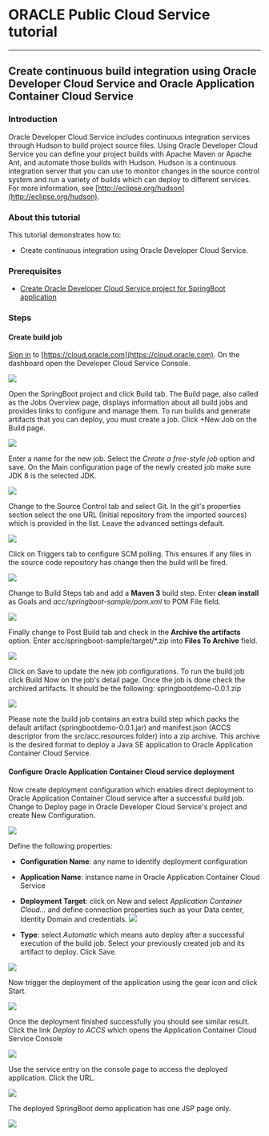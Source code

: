 # ORACLE Public Cloud Service tutorial #
-----
## Create continuous build integration using Oracle Developer Cloud Service and Oracle Application Container Cloud Service ##

### Introduction ###
Oracle Developer Cloud Service includes continuous integration services through Hudson to build project source files. Using Oracle Developer Cloud Service you can define your project builds with Apache Maven or Apache Ant, and automate those builds with Hudson. Hudson is a continuous integration server that you can use to monitor changes in the source control system and run a variety of builds which can deploy to different services. For more information, see [http://eclipse.org/hudson](http://eclipse.org/hudson).

### About this tutorial ###
This tutorial demonstrates how to:
	
+ Create continuous integration using Oracle Developer Cloud Service.

### Prerequisites ###

+ [Create Oracle Developer Cloud Service project for SpringBoot application](https://github.com/oracle-weblogic/weblogic-innovation-seminars/blob/caf-12.2.1/cloud.demos/jcs.basics/create.devcs.project.springboot.md)

### Steps ###

#### Create build job ####

[Sign in](https://github.com/oracle-weblogic/weblogic-innovation-seminars/blob/caf-12.2.1/cloud.demos/jcs.basics/sign.in.to.oracle.cloud.md) to [https://cloud.oracle.com](https://cloud.oracle.com). On the dashboard open the Developer Cloud Service Console.

![](images/dcs/dcs.00.png)

Open the SpringBoot project and click Build tab. The Build page, also called as the Jobs Overview page, displays information about all build jobs and provides links to configure and manage them. To run builds and generate artifacts that you can deploy, you must create a job. Click +New Job on the Build page.

![](images/dcs/dcs.07.png)

Enter a name for the new job. Select the *Create a free-style job* option and save. On the Main configuration page of the newly created job make sure JDK 8 is the selected JDK.

![](images/dcs/dcs.08.png)

Change to the Source Control tab and select Git. In the git's properties section select the one URL (Initial repository from the imported sources) which is provided in the list. Leave the advanced settings default.

![](images/dcs/dcs.09.png)

Click on Triggers tab to configure SCM polling. This ensures if any files in the source code repository has change then the build will be fired.

![](images/dcs/dcs.09.trigger.png)


Change to Build Steps tab and add a **Maven 3** build step. Enter **clean install** as Goals and *acc/springboot-sample/pom.xml* to POM File field.

![](images/dcs/dcs.10.png)

Finally change to Post Build tab and check in the **Archive the artifacts** option. Enter acc/springboot-sample/target/*.zip into **Files To Archive** field.

![](images/dcs/dcs.11.png)

Click on Save to update the new job configurations. To run the build job click Build Now on the job's detail page. Once the job is done check the archived artifacts. It should be the following: springbootdemo-0.0.1.zip

![](images/dcs/dcs.12.png)

Please note the build job contains an extra build step which packs the default artifact (springbootdemo-0.0.1.jar) and manifest.json (ACCS descriptor from the src/acc.resources folder) into a zip archive. This archive is the desired format to deploy a Java SE application to Oracle Application Container Cloud Service.

#### Configure Oracle Application Container Cloud service deployment ####

Now create deployment configuration which enables direct deployment to Oracle Application Container Cloud service after a successful build job. Change to Deploy page in Oracle Developer Cloud Service's project and create New Configuration.

![](images/dcs/dcs.13.png)

Define the following properties:

+ **Configuration Name**: any name to identify deployment configuration
+ **Application Name**: instance name in Oracle Application Container Cloud Service
+ **Deployment Target**: click on New and select *Application Container Cloud...* and define connection properties such as your Data center, Identity Domain and credentials.
![](images/dcs/dcs.14.a.png)

+ **Type**: select *Automatic* which means auto deploy after a successful execution of the build job. Select your previously created job and its artifact to deploy. Click Save.

![](images/dcs/dcs.14.b.png)

Now trigger the deployment of the application using the gear icon and click Start.

![](images/dcs/dcs.15.png)

Once the deployment finished successfully you should see similar result. Click the link *Deploy to ACCS* which opens the Application Container Cloud Service Console

![](images/dcs/dcs.16.png)

Use the service entry on the console page to access the deployed application. Click the URL.

![](images/dcs/dcs.17.png)

The deployed SpringBoot demo application has one JSP page only.

![](images/dcs/dcs.18.png)
